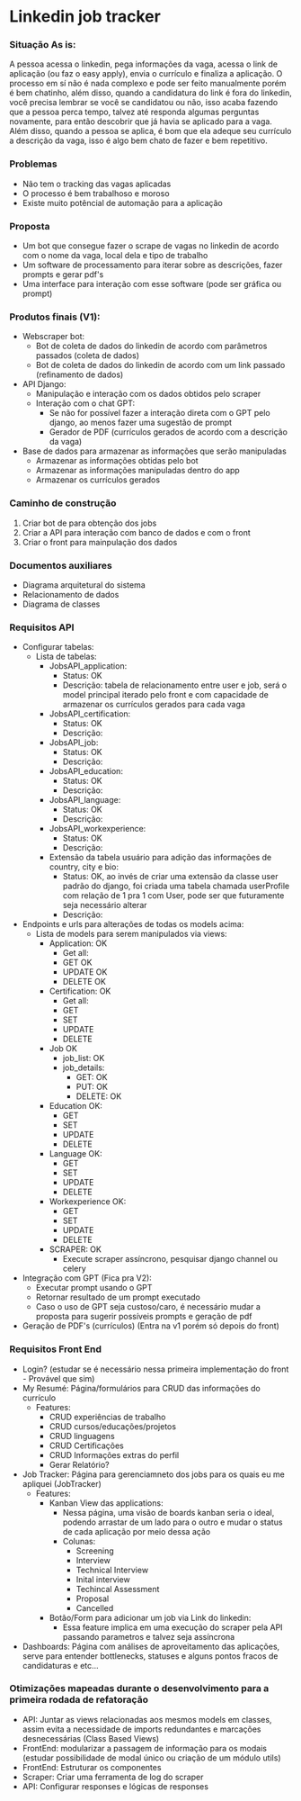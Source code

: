 # Linkedin job tracker


### Situação As is:
A pessoa acessa o linkedin, pega informações da vaga, acessa o link de aplicação (ou faz o easy apply), envia o currículo e finaliza a aplicação. O processo em sí não é nada complexo e pode ser feito manualmente porém é bem chatinho, além disso, quando a candidatura do link é fora do linkedin, você precisa lembrar se você se candidatou ou não, isso acaba fazendo que a pessoa perca tempo, talvez até responda algumas perguntas novamente, para então descobrir que já havia se aplicado para a vaga. Além disso, quando a pessoa se aplica, é bom que ela adeque seu currículo a descrição da vaga, isso é algo bem chato de fazer e bem repetitivo.

### Problemas
- Não tem o tracking das vagas aplicadas
- O processo é bem trabalhoso e moroso
- Existe muito potêncial de automação para a aplicação

### Proposta
- Um bot que consegue fazer o scrape de vagas no linkedin de acordo com o nome da vaga, local dela e tipo de trabalho
- Um software de processamento para iterar sobre as descrições, fazer prompts e gerar pdf's
- Uma interface para interação com esse software (pode ser gráfica ou prompt)

### Produtos finais (V1):
- Webscraper bot:
  - Bot de coleta de dados do linkedin de acordo com parâmetros passados (coleta de dados)
  - Bot de coleta de dados do linkedin de acordo com um link passado (refinamento de dados)
- API Django:
  - Manipulação e interação com os dados obtidos pelo scraper
  - Interação com o chat GPT:
    - Se não for possível fazer a interação direta com o GPT pelo django, ao menos fazer uma sugestão de prompt
    - Gerador de PDF (currículos gerados de acordo com a descrição da vaga)
- Base de dados para armazenar as informações que serão manipuladas
  - Armazenar as informações obtidas pelo bot
  - Armazenar as informações manipuladas dentro do app
  - Armazenar os currículos gerados
### Caminho de construção
1. Criar bot de para obtenção dos jobs
2. Criar a API para interação com banco de dados e com o front
3. Criar o front para mainpulação dos dados

### Documentos auxiliares
- Diagrama arquitetural do sistema
- Relacionamento de dados
- Diagrama de classes

### Requisitos API
- Configurar tabelas:
  - Lista de tabelas:
    - JobsAPI_application:
      - Status: OK
      - Descrição: tabela de relacionamento entre user e job, será o model principal iterado pelo front e com capacidade de armazenar os currículos gerados para cada vaga
    - JobsAPI_certification:
      - Status: OK
      - Descrição:
    - JobsAPI_job:
      - Status: OK
      - Descrição:
    - JobsAPI_education:
      - Status: OK
      - Descrição:
    - JobsAPI_language:
      - Status: OK
      - Descrição:
    - JobsAPI_workexperience:
      - Status: OK
      - Descrição:
    - Extensão da tabela usuário para adição das informações de country, city e bio:
      - Status: OK, ao invés de criar uma extensão da classe user padrão do django, foi criada uma tabela chamada userProfile com relação de 1 pra 1 com User, pode ser que futuramente seja necessário alterar
      - Descrição:
- Endpoints e urls para alterações de todas os models acima:
  - Lista de models para serem manipulados via views:
    - Application: OK
      - Get all:
      - GET OK
      - UPDATE OK
      - DELETE OK
    - Certification: OK
      - Get all:
      - GET
      - SET
      - UPDATE
      - DELETE
    - Job OK
      - job_list: OK
      - job_details:
        - GET: OK
        - PUT: OK
        - DELETE: OK
    - Education OK:
      - GET
      - SET
      - UPDATE
      - DELETE
    - Language OK:
      - GET
      - SET
      - UPDATE
      - DELETE
    - Workexperience OK:
      - GET
      - SET
      - UPDATE
      - DELETE
    - SCRAPER: OK
      - Execute scraper assíncrono, pesquisar django channel ou celery
- Integração com GPT (Fica pra V2):
  - Executar prompt usando o GPT
  - Retornar resultado de um prompt executado
  - Caso o uso de GPT seja custoso/caro, é necessário mudar a proposta para sugerir possíveis prompts e geração de pdf
- Geração de PDF's (currículos) (Entra na v1 porém só depois do front)

### Requisitos Front End
- Login? (estudar se é necessário nessa primeira implementação do front - Provável que sim)
- My Resumé: Página/formulários para CRUD das informações do currículo
  - Features:
    - CRUD experiências de trabalho
    - CRUD cursos/educações/projetos
    - CRUD linguagens
    - CRUD Certificações
    - CRUD Informações extras do perfil
    - Gerar Relatório?
- Job Tracker: Página para gerenciamneto dos jobs para os quais eu me apliquei (JobTracker)
  - Features:
    - Kanban View das applications:
      - Nessa página, uma visão de boards kanban seria o ideal, podendo arrastar de um lado para o outro e mudar o status de cada aplicação por meio dessa ação
      - Colunas:
        - Screening
        - Interview
        - Technical Interview
        - Inital interview
        - Techincal Assessment
        - Proposal
        - Cancelled
    - Botão/Form para adicionar um job via Link do linkedin:
      - Essa feature implica em uma execução do scraper pela API passando parametros e talvez seja assíncrona
- Dashboards: Página com análises de aproveitamento das aplicações, serve para entender bottlenecks, statuses e alguns pontos fracos de candidaturas e etc...

### Otimizações mapeadas durante o desenvolvimento para a primeira rodada de refatoração
- API: Juntar as views relacionadas aos mesmos models em classes, assim evita a necessidade de imports redundantes e marcações desnecessárias (Class Based Views)
- FrontEnd: modularizar a passagem de informação para os modais (estudar possibilidade de modal único ou criação de um módulo utils)
- FrontEnd: Estruturar os componentes
- Scraper: Criar uma ferramenta de log do scraper
- API: Configurar responses e lógicas de responses

